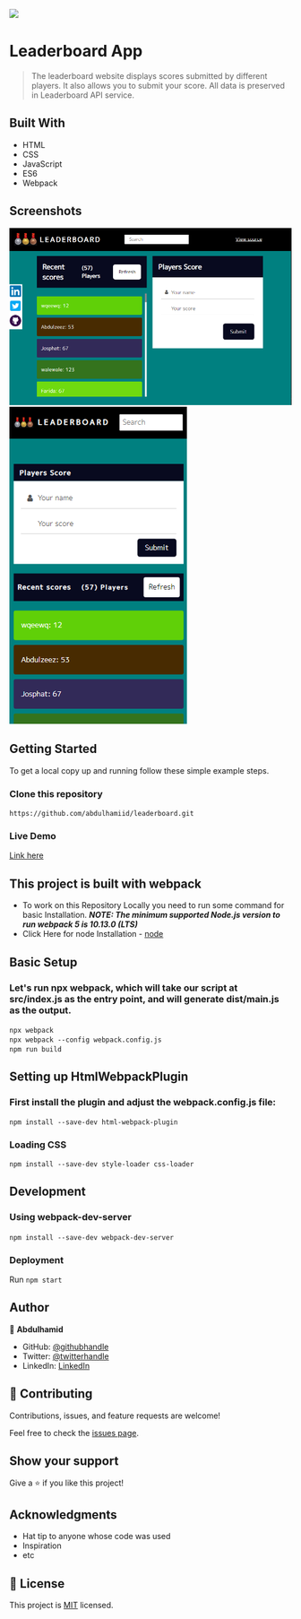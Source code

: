 ![](https://img.shields.io/badge/Microverse-blueviolet)

# Leaderboard App

> The leaderboard website displays scores submitted by different players. It also allows you to submit your score. All data is preserved in Leaderboard API service.


## Built With

- HTML
- CSS 
- JavaScript
- ES6
- Webpack

## Screenshots
![screenshot](./img/home.PNG)
![screenshot](./img/mobile.PNG)
## Getting Started

To get a local copy up and running follow these simple example steps.

### Clone this repository

```
https://github.com/abdulhamiid/leaderboard.git
```

### Live Demo 

[Link here](https://abdulhamiid.github.io/leaderboard)

## This project is built with webpack 

- To work on this Repository Locally you need to run some command for basic Installation.
***NOTE: The minimum supported Node.js version to run webpack 5 is 10.13.0 (LTS)***
- Click Here for node Installation - [node](https://nodejs.org/en/download/) 

## Basic Setup

### Let's run npx webpack, which will take our script at src/index.js as the entry point, and will generate dist/main.js as the output.

```npx webpack```<br/>
```npx webpack --config webpack.config.js```<br/>
```npm run build```<br/>


## Setting up HtmlWebpackPlugin
### First install the plugin and adjust the webpack.config.js file:
```
npm install --save-dev html-webpack-plugin
```

### Loading CSS
```
npm install --save-dev style-loader css-loader
```

## Development
### Using webpack-dev-server
```npm install --save-dev webpack-dev-server```

### Deployment

Run ```npm start```

## Author

👤 **Abdulhamid**

- GitHub: [@githubhandle](https://github.com/abdulhamiid)
- Twitter: [@twitterhandle](https://twitter.com/abdulhamid_adio)
- LinkedIn: [LinkedIn](https://linkedin.com/)

## 🤝 Contributing

Contributions, issues, and feature requests are welcome!

Feel free to check the [issues page](https://github.com/abdulhamiid/leaderboard/issues).

## Show your support

Give a ⭐️ if you like this project!

## Acknowledgments

- Hat tip to anyone whose code was used
- Inspiration
- etc

## 📝 License

This project is [MIT](./MIT.md) licensed.